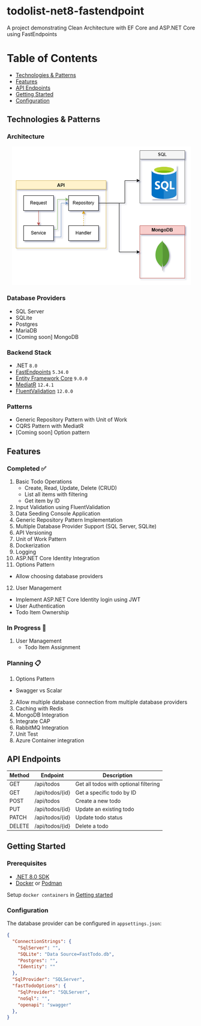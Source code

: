# todolist-net8-fastendpoint
A project demonstrating Clean Architecture with EF Core and ASP.NET Core using FastEndpoints

Table of Contents
=======
* [Technologies & Patterns](#technologies--patterns)
* [Features](#features)
* [API Endpoints](#api-endpoints)
* [Getting Started](#getting-started)
* [Configuration](#configuration)

## Technologies & Patterns
### Architecture

<p align='center'>
  <img src='./docs/Architecture.png' />
</p>

### Database Providers
- SQL Server
- SQLite
- Postgres
- MariaDB
- [Coming soon] MongoDB

### Backend Stack
- .NET `8.0`
- [FastEndpoints](https://fast-endpoints.com/) `5.34.0`
- [Entity Framework Core](https://learn.microsoft.com/en-us/ef/core/) `9.0.0`
- [MediatR](https://github.com/jbogard/MediatR) `12.4.1`
- [FluentValidation](https://docs.fluentvalidation.net/en/latest/) `12.0.0`

### Patterns
- Generic Repository Pattern with Unit of Work
- CQRS Pattern with MediatR
- [Coming soon] Option pattern

## Features
### Completed ✅
1. Basic Todo Operations
    - Create, Read, Update, Delete (CRUD)
    - List all items with filtering
    - Get item by ID
2. Input Validation using FluentValidation
3. Data Seeding Console Application
4. Generic Repository Pattern Implementation
5. Multiple Database Provider Support (SQL Server, SQLite)
6. API Versioning
7. Unit of Work Pattern
8. Dockerization
9. Logging
10. ASP.NET Core Identity Integration
11. Options Pattern
  - Allow choosing database providers
12. User Management
  - Implement ASP.NET Core Identity login using JWT
  - User Authentication
  - Todo Item Ownership

### In Progress 🚧
1. User Management 
    - Todo Item Assignment

### Planning 📋
1. Options Pattern
  - Swagger vs Scalar
2. Allow multiple database connection from multiple database providers
3. Caching with Redis
4. MongoDB Integration
5. Integrate CAP
6. RabbitMQ Integration
6. Unit Test
7. Azure Container integration

## API Endpoints

| Method | Endpoint        | Description                           |
|--------|----------------|---------------------------------------|
| GET    | /api/todos     | Get all todos with optional filtering |
| GET    | /api/todos/{id}| Get a specific todo by ID            |
| POST   | /api/todos     | Create a new todo                    |
| PUT    | /api/todos/{id}| Update an existing todo             |
| PATCH  | /api/todos/{id}| Update todo status             |
| DELETE | /api/todos/{id}| Delete a todo                       |

## Getting Started

### Prerequisites
- [.NET 8.0 SDK](https://dotnet.microsoft.com/en-us/download/dotnet/8.0)
- [Docker](https://www.docker.com/) or [Podman](https://podman.io/)

Setup `docker containers` in [Getting started](https://github.com/p3t3r276/todolist-net8-fastendpoint/blob/dev/docker/Readme.md)

### Configuration
The database provider can be configured in `appsettings.json`:
```json
{
  "ConnectionStrings": {
    "SqlServer": "",
    "SQLite": "Data Source=FastTodo.db",
    "Postgres": "",
    "Identity": ""
  },
  "SqlProvider": "SQLServer",
  "fastTodoOptions": {
    "SqlProvider": "SQLServer",
    "noSql": "",
    "openapi": "swagger"
  },
}
```
